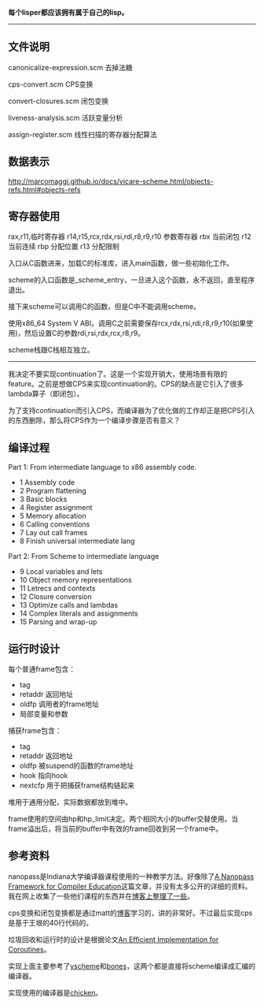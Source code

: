 **每个lisper都应该拥有属于自己的lisp。**

-------------

## 文件说明

canonicalize-expression.scm 去掉法糖

cps-convert.scm CPS变换

convert-closures.scm 闭包变换

liveness-analysis.scm 活跃变量分析

assign-register.scm 线性扫描的寄存器分配算法

## 数据表示

http://marcomaggi.github.io/docs/vicare-scheme.html/objects-refs.html#objects-refs

## 寄存器使用

rax,r11,临时寄存器
r14,r15,rcx,rdx,rsi,rdi,r8,r9,r10 参数寄存器
rbx 当前闭包
r12 当前连续
rbp 分配位置
r13 分配限制

入口从C函数进来，加载C的标准库，进入main函数，做一些初始化工作。

scheme的入口函数是_scheme_entry，一旦进入这个函数，永不返回，直至程序退出。

接下来scheme可以调用C的函数，但是C中不能调用scheme。

使用x86_64 System V ABI。调用C之前需要保存rcx,rdx,rsi,rdi,r8,r9,r10(如果使用)，然后设置C的参数rdi,rsi,rdx,rcx,r8,r9。

scheme栈跟C栈相互独立。

-----------------------

我决定不要实现continuation了。这是一个实现开销大，使用场景有限的feature。之前是想做CPS来实现continuation的。CPS的缺点是它引入了很多lambda算子（即闭包）。

为了支持continuation而引入CPS，而编译器为了优化做的工作却正是把CPS引入的东西删除，那么将CPS作为一个编译步骤是否有意义？

## 编译过程

Part 1: From intermediate language to x86 assembly code.

 * 1 Assembly code
 * 2 Program flattening
 * 3 Basic blocks
 * 4 Register assignment
 * 5 Memory allocation
 * 6 Calling conventions
 * 7 Lay out call frames
 * 8 Finish universal intermediate lang

Part 2: From Scheme to intermediate language

 * 9  Local variables and lets
 * 10 Object memory representations
 * 11 Letrecs and contexts
 * 12 Closure conversion
 * 13 Optimize calls and lambdas
 * 14 Complex literals and assignments
 * 15 Parsing and wrap-up

## 运行时设计

每个普通frame包含：

* tag
* retaddr 返回地址
* oldfp 调用者的frame地址
* 局部变量和参数

捕获frame包含：

* tag
* retaddr 返回地址
* oldfp 被suspend的函数的frame地址
* hook 指向hook
* nextcfp 用于把捕获frame结构链起来

堆用于通用分配，实际数据都放到堆中。

frame使用的空间由hp和hp_limit决定。两个相同大小的buffer交替使用。当frame溢出后，将当前的buffer中有效的frame回收到另一个frame中。

## 参考资料

nanopass是Indiana大学编译器课程使用的一种教学方法。好像除了[A Nanopass Framework for Compiler Education](www.cs.indiana.edu/~dyb/pubs/nano-jfp.pdf)这篇文章，并没有太多公开的详细的资料。我在网上收集了一些他们课程的东西并在[博客上整理了一些](http://zenlife.tk/nanopass0.md)。

cps变换和闭包变换都是通过matt的[博客](http://matt.might.net/articles/cps-conversion/)学习的，讲的非常好。不过最后实现cps是基于王垠的40行代码的。

垃圾回收和运行时的设计是根据论文[An Efficient Implementation for Coroutines](http://users.dcc.uchile.cl/~lmateu/pub/mateu-coroutines.pdf)。

实现上面主要参考了[yscheme](https://github.com/yinwang0/)和[bones](http://www.call-with-current-continuation.org/bones/)，这两个都是直接将scheme编译成汇编的编译器。

实现使用的编译器是[chicken](http://www.call-cc.org/)。
